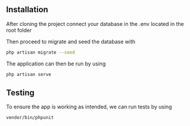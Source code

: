 ## Installation

After cloning the project connect your database in the .env located in the root folder

Then proceed to migrate and seed the database with
```sh
php artisan migrate --seed
```

The application can then be run by using
```sh
php artisan serve
```

## Testing
To ensure the app is working as intended, we can run tests by using
```sh
vendor/bin/phpunit
```
